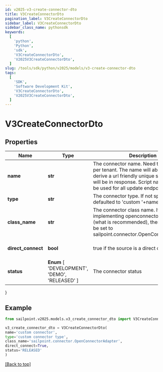 ```yaml
---
id: v2025-v3-create-connector-dto
title: V3CreateConnectorDto
pagination_label: V3CreateConnectorDto
sidebar_label: V3CreateConnectorDto
sidebar_class_name: pythonsdk
keywords:
  [
    'python',
    'Python',
    'sdk',
    'V3CreateConnectorDto',
    'V2025V3CreateConnectorDto',
  ]
slug: /tools/sdk/python/v2025/models/v3-create-connector-dto
tags:
  [
    'SDK',
    'Software Development Kit',
    'V3CreateConnectorDto',
    'V2025V3CreateConnectorDto',
  ]
---
```


# V3CreateConnectorDto

## Properties

| Name | Type | Description | Notes |
| --- | --- | --- | --- |
| **name** | **str** | The connector name. Need to be unique per tenant. The name will able be used to derive a url friendly unique scriptname that will be in response. Script name can then be used for all update endpoints | [required] |
| **type** | **str** | The connector type. If not specified will be defaulted to 'custom '+name | [optional] |
| **class_name** | **str** | The connector class name. If you are implementing openconnector standard (what is recommended), then this need to be set to sailpoint.connector.OpenConnectorAdapter | [required] |
| **direct_connect** | **bool** | true if the source is a direct connect source | [optional] [default to True] |
| **status** | **Enum** [ 'DEVELOPMENT', 'DEMO', 'RELEASED' ] | The connector status | [optional] |

}

## Example

```python
from sailpoint.v2025.models.v3_create_connector_dto import V3CreateConnectorDto

v3_create_connector_dto = V3CreateConnectorDto(
name='custom connector',
type='custom connector type',
class_name='sailpoint.connector.OpenConnectorAdapter',
direct_connect=True,
status='RELEASED'
)

```

[[Back to top]](#)
